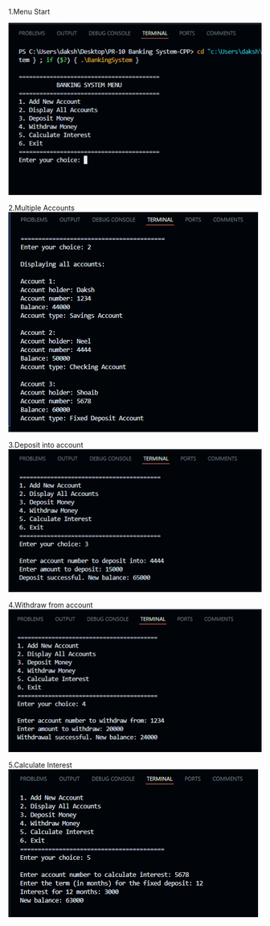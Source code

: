 1.Menu Start

![alt text](./output/image.png)

2.Multiple Accounts
![alt text](./output/image1.png)

3.Deposit into account
![alt text](./output/image2.png)

4.Withdraw from account
![alt text](./output/image3.png)

5.Calculate Interest
![alt text](./output/image4.png)



